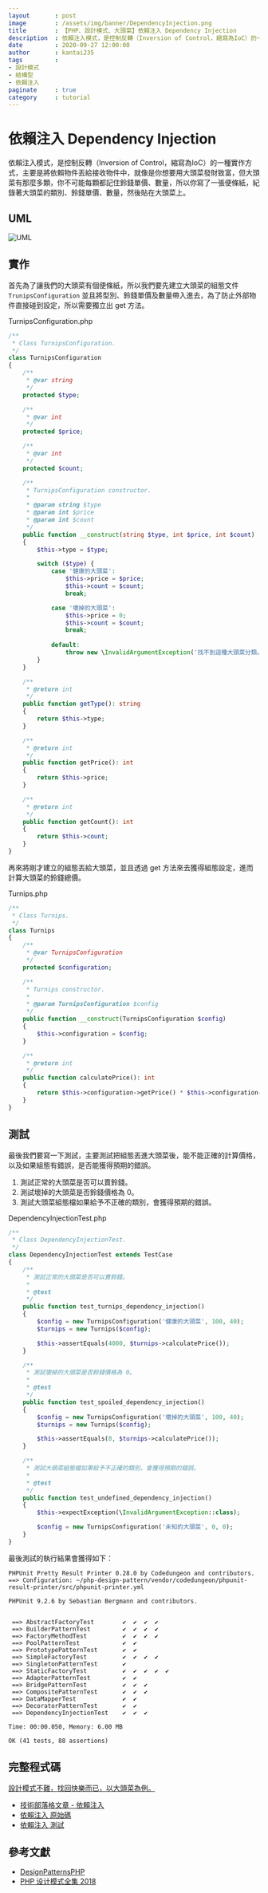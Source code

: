```yaml
---
layout       : post
image        : /assets/img/banner/DependencyInjection.png
title        : 【PHP、設計模式、大頭菜】依賴注入 Dependency Injection
description  : 依賴注入模式，是控制反轉（Inversion of Control，縮寫為IoC）的一種實作方式，主要是將依賴物件丟給接收物件中，就像是你想要用大頭菜發財致富，但大頭菜有那麼多顆，你不可能每顆都記住鈴錢單價、數量，所以你寫了一張便條紙，紀錄著大頭菜的類別、鈴錢單價、數量，然後貼在大頭菜上。
date         : 2020-09-27 12:00:00
author       : kantai235
tags         :
- 設計模式
- 結構型
- 依賴注入
paginate     : true
category     : tutorial
---
```


# 依賴注入 Dependency Injection
依賴注入模式，是控制反轉（Inversion of Control，縮寫為IoC）的一種實作方式，主要是將依賴物件丟給接收物件中，就像是你想要用大頭菜發財致富，但大頭菜有那麼多顆，你不可能每顆都記住鈴錢單價、數量，所以你寫了一張便條紙，紀錄著大頭菜的類別、鈴錢單價、數量，然後貼在大頭菜上。

## UML
![UML](https://raw.githubusercontent.com/Kantai235/php-design-pattern/master/DesignPatterns/Structural/DependencyInjection/UML.png)

## 實作
首先為了讓我們的大頭菜有個便條紙，所以我們要先建立大頭菜的組態文件 `TrunipsConfiguration` 並且將型別、鈴錢單價及數量帶入進去，為了防止外部物件直接碰到設定，所以需要獨立出 get 方法。

TurnipsConfiguration.php
```php
/**
 * Class TurnipsConfiguration.
 */
class TurnipsConfiguration
{
    /**
     * @var string
     */
    protected $type;

    /**
     * @var int
     */
    protected $price;

    /**
     * @var int
     */
    protected $count;

    /**
     * TurnipsConfiguration constructor.
     * 
     * @param string $type
     * @param int $price
     * @param int $count
     */
    public function __construct(string $type, int $price, int $count)
    {
        $this->type = $type;

        switch ($type) {
            case '健康的大頭菜':
                $this->price = $price;
                $this->count = $count;
                break;

            case '壞掉的大頭菜':
                $this->price = 0;
                $this->count = $count;
                break;
    
            default:
                throw new \InvalidArgumentException('找不到這種大頭菜分類。');
        }
    }

    /**
     * @return int
     */
    public function getType(): string
    {
        return $this->type;
    }

    /**
     * @return int
     */
    public function getPrice(): int
    {
        return $this->price;
    }

    /**
     * @return int
     */
    public function getCount(): int
    {
        return $this->count;
    }
}
```

再來將剛才建立的組態丟給大頭菜，並且透過 get 方法來去獲得組態設定，進而計算大頭菜的鈴錢總價。

Turnips.php
```php
/**
 * Class Turnips.
 */
class Turnips
{
    /**
     * @var TurnipsConfiguration
     */
    protected $configuration;

    /**
     * Turnips constructor.
     * 
     * @param TurnipsConfiguration $config
     */
    public function __construct(TurnipsConfiguration $config)
    {
        $this->configuration = $config;
    }

    /**
     * @return int
     */
    public function calculatePrice(): int
    {
        return $this->configuration->getPrice() * $this->configuration->getCount();
    }
}
```

## 測試
最後我們要寫一下測試，主要測試把組態丟進大頭菜後，能不能正確的計算價格，以及如果組態有錯誤，是否能獲得預期的錯誤。
1. 測試正常的大頭菜是否可以賣鈴錢。
2. 測試壞掉的大頭菜是否鈴錢價格為 0。
3. 測試大頭菜組態檔如果給予不正確的類別，會獲得預期的錯誤。

DependencyInjectionTest.php
```php
/**
 * Class DependencyInjectionTest.
 */
class DependencyInjectionTest extends TestCase
{
    /**
     * 測試正常的大頭菜是否可以賣鈴錢。
     * 
     * @test
     */
    public function test_turnips_dependency_injection()
    {
        $config = new TurnipsConfiguration('健康的大頭菜', 100, 40);
        $turnips = new Turnips($config);

        $this->assertEquals(4000, $turnips->calculatePrice());
    }

    /**
     * 測試壞掉的大頭菜是否鈴錢價格為 0。
     * 
     * @test
     */
    public function test_spoiled_dependency_injection()
    {
        $config = new TurnipsConfiguration('壞掉的大頭菜', 100, 40);
        $turnips = new Turnips($config);

        $this->assertEquals(0, $turnips->calculatePrice());
    }

    /**
     * 測試大頭菜組態檔如果給予不正確的類別，會獲得預期的錯誤。
     * 
     * @test
     */
    public function test_undefined_dependency_injection()
    {
        $this->expectException(\InvalidArgumentException::class);

        $config = new TurnipsConfiguration('未知的大頭菜', 0, 0);
    }
}
```

最後測試的執行結果會獲得如下：

```
PHPUnit Pretty Result Printer 0.28.0 by Codedungeon and contributors.
==> Configuration: ~/php-design-pattern/vendor/codedungeon/phpunit-result-printer/src/phpunit-printer.yml

PHPUnit 9.2.6 by Sebastian Bergmann and contributors.


 ==> AbstractFactoryTest        ✔  ✔  ✔  ✔  
 ==> BuilderPatternTest         ✔  ✔  ✔  ✔  
 ==> FactoryMethodTest          ✔  ✔  ✔  ✔  
 ==> PoolPatternTest            ✔  ✔  
 ==> PrototypePatternTest       ✔  ✔  
 ==> SimpleFactoryTest          ✔  ✔  ✔  ✔  
 ==> SingletonPatternTest       ✔  
 ==> StaticFactoryTest          ✔  ✔  ✔  ✔  ✔  
 ==> AdapterPatternTest         ✔  ✔  
 ==> BridgePatternTest          ✔  ✔  ✔  
 ==> CompositePatternTest       ✔  ✔  ✔  
 ==> DataMapperTest             ✔  ✔  
 ==> DecoratorPatternTest       ✔  ✔  
 ==> DependencyInjectionTest    ✔  ✔  ✔  

Time: 00:00.050, Memory: 6.00 MB

OK (41 tests, 88 assertions)
```

## 完整程式碼
[設計模式不難，找回快樂而已，以大頭菜為例。](https://github.com/Kantai235/php-design-pattern)
- [技術部落格文章 - 依賴注入](https://kantai235.github.io/DependencyInjection)
- [依賴注入 原始碼](https://github.com/Kantai235/php-design-pattern/tree/master/DesignPatterns/Structural/DependencyInjection)
- [依賴注入 測試](https://github.com/Kantai235/php-design-pattern/tree/master/Tests/Structural/DependencyInjectionTest.php)

## 參考文獻
- [DesignPatternsPHP](https://github.com/domnikl/DesignPatternsPHP)
- [PHP 设计模式全集 2018](https://learnku.com/docs/php-design-patterns/2018)
